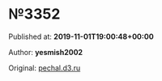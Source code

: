 
# №3352

Published at: **2019-11-01T19:00:48+00:00**

Author: **yesmish2002**

Original: [pechal.d3.ru](https://pechal.d3.ru/3352-1870506/)


